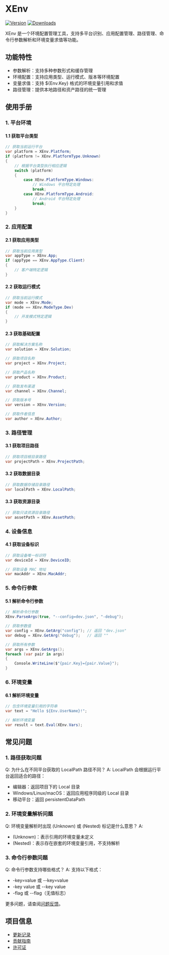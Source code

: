 # XEnv

[![Version](https://img.shields.io/npm/v/ep.u3d.util)](https://www.npmjs.com/package/ep.u3d.util)
[![Downloads](https://img.shields.io/npm/dm/ep.u3d.util)](https://www.npmjs.com/package/ep.u3d.util)

XEnv 是一个环境配置管理工具，支持多平台识别、应用配置管理、路径管理、命令行参数解析和环境变量求值等功能。

## 功能特性

- 参数解析：支持多种参数形式和缓存管理
- 环境配置：支持应用类型、运行模式、版本等环境配置
- 变量求值：支持 ${Env.Key} 格式的环境变量引用和求值
- 路径管理：提供本地路径和资产路径的统一管理

## 使用手册

### 1. 平台环境

#### 1.1 获取平台类型
```csharp
// 获取当前运行平台
var platform = XEnv.Platform;
if (platform != XEnv.PlatformType.Unknown)
{
    // 根据平台类型执行相应逻辑
    switch (platform)
    {
        case XEnv.PlatformType.Windows:
            // Windows 平台特定处理
            break;
        case XEnv.PlatformType.Android:
            // Android 平台特定处理
            break;
    }
}
```

### 2. 应用配置

#### 2.1 获取应用类型
```csharp
// 获取当前应用类型
var appType = XEnv.App;
if (appType == XEnv.AppType.Client)
{
    // 客户端特定逻辑
}
```

#### 2.2 获取运行模式
```csharp
// 获取当前运行模式
var mode = XEnv.Mode;
if (mode == XEnv.ModeType.Dev)
{
    // 开发模式特定逻辑
}
```

#### 2.3 获取基础配置
```csharp
// 获取解决方案名称
var solution = XEnv.Solution;

// 获取项目名称
var project = XEnv.Project;

// 获取产品名称
var product = XEnv.Product;

// 获取发布渠道
var channel = XEnv.Channel;

// 获取版本号
var version = XEnv.Version;

// 获取作者信息
var author = XEnv.Author;
```

### 3. 路径管理

#### 3.1 获取项目路径
```csharp
// 获取项目根目录路径
var projectPath = XEnv.ProjectPath;
```

#### 3.2 获取数据目录
```csharp
// 获取数据存储目录路径
var localPath = XEnv.LocalPath;
```

#### 3.3 获取资源目录
```csharp
// 获取只读资源目录路径
var assetPath = XEnv.AssetPath;
```

### 4. 设备信息

#### 4.1 获取设备标识
```csharp
// 获取设备唯一标识符
var deviceId = XEnv.DeviceID;

// 获取设备 MAC 地址
var macAddr = XEnv.MacAddr;
```

### 5. 命令行参数

#### 5.1 解析命令行参数
```csharp
// 解析命令行参数
XEnv.ParseArgs(true, "--config=dev.json", "-debug");

// 获取参数值
var config = XEnv.GetArg("config"); // 返回 "dev.json"
var debug = XEnv.GetArg("debug");   // 返回 ""

// 获取所有参数
var args = XEnv.GetArgs();
foreach (var pair in args)
{
    Console.WriteLine($"{pair.Key}={pair.Value}");
}
```

### 6. 环境变量

#### 6.1 解析环境变量
```csharp
// 包含环境变量引用的字符串
var text = "Hello ${Env.UserName}!";

// 解析环境变量
var result = text.Eval(XEnv.Vars);
```

## 常见问题

### 1. 路径获取问题
Q: 为什么在不同平台获取的 LocalPath 路径不同？
A: LocalPath 会根据运行平台返回适合的路径：
- 编辑器：返回项目下的 Local 目录
- Windows/Linux/macOS：返回应用程序同级的 Local 目录
- 移动平台：返回 persistentDataPath

### 2. 环境变量解析问题
Q: 环境变量解析时出现 (Unknown) 或 (Nested) 标记是什么意思？
A: 
- (Unknown)：表示引用的环境变量未定义
- (Nested)：表示存在嵌套的环境变量引用，不支持解析

### 3. 命令行参数问题
Q: 命令行参数支持哪些格式？
A: 支持以下格式：
- -key=value 或 --key=value
- -key value 或 --key value
- -flag 或 --flag（无值标志）

更多问题，请查阅[问题反馈](../CONTRIBUTING.md#问题反馈)。

## 项目信息

- [更新记录](../CHANGELOG.md)
- [贡献指南](../CONTRIBUTING.md)
- [许可证](../LICENSE) 